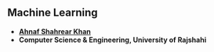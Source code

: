 ## Machine Learning
- **[Ahnaf Shahrear Khan](https://github.com/ahnafshahrear)**
- **Computer Science & Engineering, University of Rajshahi**
